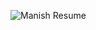 
![Manish Resume](https://github.com/Manish7272/Resume/assets/71213166/36d6769c-d683-4147-8477-c3d456183b5a)

